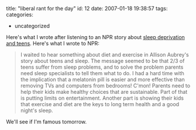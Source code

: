 title: "liberal rant for the day"
id: 12
date: 2007-01-18 19:38:57
tags: 
categories: 
- uncategorized

Here's what I wrote after listening to an NPR story about [sleep deprivation and teens](http://www.npr.org/templates/story/story.php?storyId=6894556).  Here's what I wrote to NPR:
> I waited to hear something about diet and exercise in Allison Aubrey's story about teens and sleep.  The message seemed to be that 2/3 of teens suffer from sleep problems, and to solve the problem parents need sleep specialists to tell them what to do.  I had a hard time with the implication that a melatonin pill is easier and more effective than removing TVs and computers from bedrooms! C'mon! Parents need to help their kids make healthy choices that are sustainable. Part of that is putting limits on entertainment. Another part is showing their kids that exercise and diet are the keys to long term health and a good night's sleep.

We'll see if I'm famous tomorrow.
